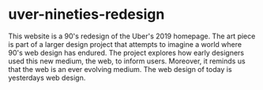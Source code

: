 # uver-nineties-redesign
This website is a 90's redesign of the Uber's 2019 homepage. The art piece is part of a larger design project that attempts to imagine a world where 90's web design has endured. The project explores how early designers used this new medium, the web, to inform users. Moreover, it reminds us that the web is an ever evolving medium. The web design of today is yesterdays web design. 
